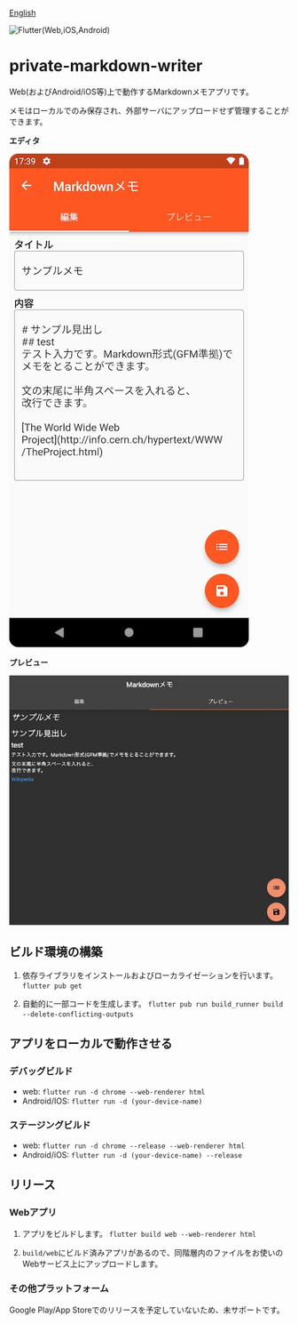 [English](README.md)

![Flutter(Web,iOS,Android)](https://img.shields.io/badge/-Flutter(Web,iOS,Android)-027DFD.svg?logo=flutter&style=flat)

# private-markdown-writer
Web(およびAndroid/iOS等)上で動作するMarkdownメモアプリです。

メモはローカルでのみ保存され、外部サーバにアップロードせず管理することができます。

**エディタ**

![エディタ](docs/editor_ja.jpg)

**プレビュー**

![プレビュー](docs/preview_ja.jpg)

## ビルド環境の構築
1. 依存ライブラリをインストールおよびローカライゼーションを行います。
`flutter pub get`

1. 自動的に一部コードを生成します。
`flutter pub run build_runner build --delete-conflicting-outputs`

## アプリをローカルで動作させる
### デバッグビルド
- web: `flutter run -d chrome --web-renderer html`
- Android/IOS: `flutter run -d (your-device-name)`

### ステージングビルド
- web: `flutter run -d chrome --release --web-renderer html`
- Android/iOS: `flutter run -d (your-device-name) --release`

## リリース
### Webアプリ
1. アプリをビルドします。
`flutter build web --web-renderer html`

2. `build/web`にビルド済みアプリがあるので、同階層内のファイルをお使いのWebサービス上にアップロードします。

### その他プラットフォーム
Google Play/App Storeでのリリースを予定していないため、未サポートです。
